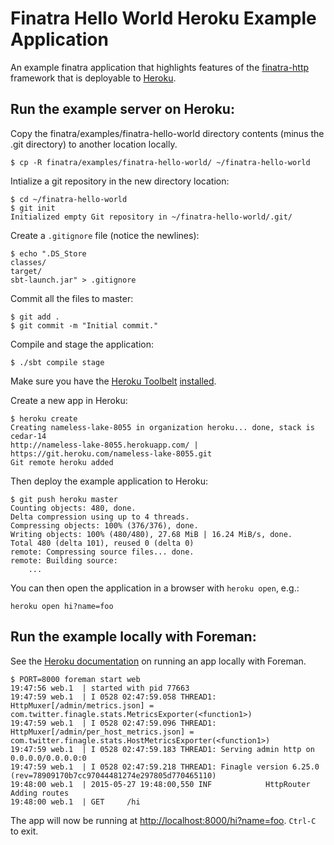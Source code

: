 # Finatra Hello World Heroku Example Application

An example finatra application that highlights features of the [finatra-http](../../http) framework that is deployable to [Heroku](https://heroku.com).

Run the example server on Heroku:
-----------------------------------------------------------

Copy the finatra/examples/finatra-hello-world directory contents (minus the .git directory) to another location locally.

```
$ cp -R finatra/examples/finatra-hello-world/ ~/finatra-hello-world
```

Intialize a git repository in the new directory location:

```
$ cd ~/finatra-hello-world
$ git init
Initialized empty Git repository in ~/finatra-hello-world/.git/
```

Create a `.gitignore` file (notice the newlines):

```
$ echo ".DS_Store
classes/
target/
sbt-launch.jar" > .gitignore
```

Commit all the files to master:

```
$ git add .
$ git commit -m "Initial commit."
```

Compile and stage the application:

```
$ ./sbt compile stage
```

Make sure you have the [Heroku Toolbelt](https://toolbelt.heroku.com/) [installed](https://devcenter.heroku.com/articles/getting-started-with-scala#set-up).

Create a new app in Heroku:

```
$ heroku create
Creating nameless-lake-8055 in organization heroku... done, stack is cedar-14
http://nameless-lake-8055.herokuapp.com/ | https://git.heroku.com/nameless-lake-8055.git
Git remote heroku added
```

Then deploy the example application to Heroku:

```
$ git push heroku master
Counting objects: 480, done.
Delta compression using up to 4 threads.
Compressing objects: 100% (376/376), done.
Writing objects: 100% (480/480), 27.68 MiB | 16.24 MiB/s, done.
Total 480 (delta 101), reused 0 (delta 0)
remote: Compressing source files... done.
remote: Building source:
	...
```

You can then open the application in a browser with `heroku open`, e.g.:

```
heroku open hi?name=foo
```


Run the example locally with Foreman:
-----------------------------------------------------------

See the [Heroku documentation](https://devcenter.heroku.com/articles/getting-started-with-scala#run-the-app-locally) on running an app locally with Foreman.


```
$ PORT=8000 foreman start web
19:47:56 web.1  | started with pid 77663
19:47:59 web.1  | I 0528 02:47:59.058 THREAD1: HttpMuxer[/admin/metrics.json] = com.twitter.finagle.stats.MetricsExporter(<function1>)
19:47:59 web.1  | I 0528 02:47:59.096 THREAD1: HttpMuxer[/admin/per_host_metrics.json] = com.twitter.finagle.stats.HostMetricsExporter(<function1>)
19:47:59 web.1  | I 0528 02:47:59.183 THREAD1: Serving admin http on 0.0.0.0/0.0.0.0:0
19:47:59 web.1  | I 0528 02:47:59.218 THREAD1: Finagle version 6.25.0 (rev=78909170b7cc97044481274e297805d770465110)
19:48:00 web.1  | 2015-05-27 19:48:00,550 INF            HttpRouter                Adding routes
19:48:00 web.1  | GET     /hi
```

The app will now be running at [http://localhost:8000/hi?name=foo](http://localhost:8000/hi?name=foo). `Ctrl-C` to exit.
